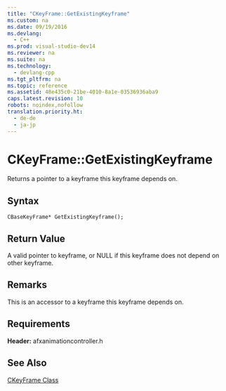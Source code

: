 ```yaml
---
title: "CKeyFrame::GetExistingKeyframe"
ms.custom: na
ms.date: 09/19/2016
ms.devlang: 
  - C++
ms.prod: visual-studio-dev14
ms.reviewer: na
ms.suite: na
ms.technology: 
  - devlang-cpp
ms.tgt_pltfrm: na
ms.topic: reference
ms.assetid: 48e435c0-21be-4010-8a1e-03536936aba9
caps.latest.revision: 10
robots: noindex,nofollow
translation.priority.ht: 
  - de-de
  - ja-jp
---
```

# CKeyFrame::GetExistingKeyframe
Returns a pointer to a keyframe this keyframe depends on.  
  
## Syntax  
  
```  
CBaseKeyFrame* GetExistingKeyframe();  
```  
  
## Return Value  
 A valid pointer to keyframe, or NULL if this keyframe does not depend on other keyframe.  
  
## Remarks  
 This is an accessor to a keyframe this keyframe depends on.  
  
## Requirements  
 **Header:** afxanimationcontroller.h  
  
## See Also  
 [CKeyFrame Class](../vs140/CKeyFrame-Class.md)